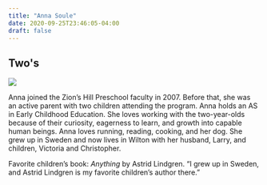 ```yaml
---
title: "Anna Soule"
date: 2020-09-25T23:46:05-04:00
draft: false
---
```


## Two's

![](/about/meet-our-staff/anna-soule.jpeg)

Anna joined the Zion’s Hill Preschool faculty in 2007. Before that, she was an active parent with two children attending the program. Anna holds an AS in Early Childhood Education. She loves working with the two-year-olds because of their curiosity, eagerness to learn, and growth into capable human beings. Anna loves running, reading, cooking, and her dog. She grew up in Sweden and now lives in Wilton with her husband, Larry, and children, Victoria and Christopher.

Favorite children’s book: *Anything* by Astrid Lindgren. “I grew up in Sweden, and Astrid Lindgren is my favorite children’s author there.”
